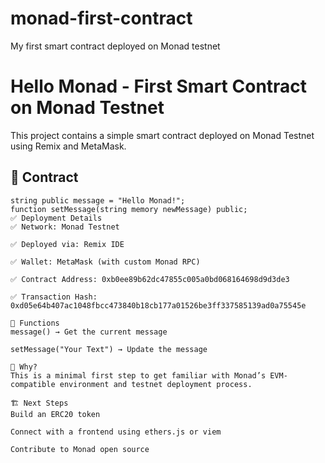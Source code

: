 # monad-first-contract
My first smart contract deployed on Monad testnet
# Hello Monad - First Smart Contract on Monad Testnet

This project contains a simple smart contract deployed on Monad Testnet using Remix and MetaMask.

## 📜 Contract

```solidity
string public message = "Hello Monad!";
function setMessage(string memory newMessage) public;
✅ Deployment Details
✅ Network: Monad Testnet

✅ Deployed via: Remix IDE

✅ Wallet: MetaMask (with custom Monad RPC)

✅ Contract Address: 0xb0ee89b62dc47855c005a0bd068164698d9d3de3

✅ Transaction Hash: 0xd05e64b407ac1048fbcc473840b18cb177a01526be3ff337585139ad0a75545e

🧪 Functions
message() → Get the current message

setMessage("Your Text") → Update the message

🧠 Why?
This is a minimal first step to get familiar with Monad’s EVM-compatible environment and testnet deployment process.

🏗️ Next Steps
Build an ERC20 token

Connect with a frontend using ethers.js or viem

Contribute to Monad open source
